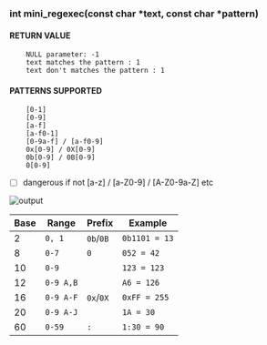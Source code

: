 ### int	mini_regexec(const char *text, const char *pattern)


#### RETURN VALUE
		NULL parameter: -1
		text matches the pattern : 1
		text don't matches the pattern : 1
#### PATTERNS SUPPORTED
		[0-1]
		[0-9]
		[a-f]
		[a-f0-1]
		[0-9a-f] / [a-f0-9]
		0x[0-9] / 0X[0-9]
		0b[0-9] / 0B[0-9]
		0[0-9]

- [ ] dangerous if not [a-z] / [a-Z0-9] / [A-Z0-9a-Z] etc


![output](https://github.com/user-attachments/assets/21aca329-7ab1-49b0-8e41-531934633ec9)

| Base    | Range                | Prefix         | Example                |
|---------|----------------------|----------------|------------------------|
|      2  | `0, 1`               | `0b`/`0B`      | `0b1101 = 13`          |
|      8  | `0-7`                | `0`            | `052 = 42`             |
|      10 | `0-9`                |                | `123 = 123`            |
|      12 | `0-9 A,B`            |                | `A6 = 126`             |
|      16 | `0-9 A-F`            | `0x`/`0X`      | `0xFF = 255`           |
|      20 | `0-9 A-J`            |                | `1A = 30`              |
|      60 | `0-59`               | `:`            | `1:30 = 90`            |
